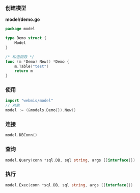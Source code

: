 ### 创建模型
**model/demo.go**
```go
package model

type Demo struct {
	Model
}

/* 构造函数 */
func (m *Demo) New() *Demo {
	m.Table("test")
	return m
}
```

### 使用
```go
import "webmis/model"
// 对象
model := (&models.Demo{}).New()
```

### 连接
```go
model.DBConn()
```

### 查询
```go
model.Query(conn *sql.DB, sql string, args []interface{})
```

### 执行
```go
model.Exec(conn *sql.DB, sql string, args []interface{})
```
